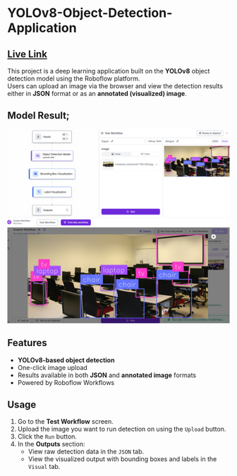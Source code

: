 # YOLOv8-Object-Detection-Application
## [Live Link](https://app.roboflow.com/workflows/embed/eyJhbGciOiJIUzI1NiIsInR5cCI6IkpXVCJ9.eyJ3b3JrZmxvd0lkIjoiWHpBZVZvR0wxT3hxUE1FNXNKa28iLCJ3b3Jrc3BhY2VJZCI6IkljT2FBam1YbVpVck9ialdwZ3lnTjJrRVN6MzIiLCJ1c2VySWQiOiJJY09hQWptWG1aVXJPYmpXcGd5Z04ya0VTejMyIiwiaWF0IjoxNzU1MDkxNjY1fQ.MlSnO4cGlRnSkPWdIP9WXF08W_PvhIh5DU1CT7zyT_I)

This project is a deep learning application built on the **YOLOv8** object detection model using the Roboflow platform.  
Users can upload an image via the browser and view the detection results either in **JSON** format or as an **annotated (visualized) image**.
## Model Result;
![Output](./output.png)
![Output](./input_image.png)

## Features
- **YOLOv8-based object detection**
- One-click image upload
- Results available in both **JSON** and **annotated image** formats
- Powered by Roboflow Workflows

## Usage
1. Go to the **Test Workflow** screen.
2. Upload the image you want to run detection on using the `Upload` button.
3. Click the `Run` button.
4. In the **Outputs** section:
   - View raw detection data in the `JSON` tab.
   - View the visualized output with bounding boxes and labels in the `Visual` tab.



